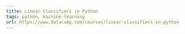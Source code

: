 ```yaml
---
title: Linear Classifiers in Python
tags: python, machine-learning
url: https://www.datacamp.com/courses/linear-classifiers-in-python
---
```



